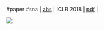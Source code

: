 #paper #sna
| [abs](https://arxiv.org/abs/1801.10247) | ICLR 2018 | [pdf](https://arxiv.org/pdf/1801.10247) |

![](Pasted%20image%2020240613152813.png)